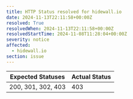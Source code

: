 ```yaml
---
title: HTTP Status resolved for hidewall.io
date: 2024-11-13T22:11:58+00:00Z
resolved: True
resolvedWhen: 2024-11-13T22:11:58+00:00Z
resolvedStartTime: 2024-11-08T11:28:04+00:00Z
severity: notice
affected:
  - hidewall.io
section: issue
---
```


| Expected Statuses | Actual Status  |
|-------------------|----------------|
| 200, 301, 302, 403 | 403 |
